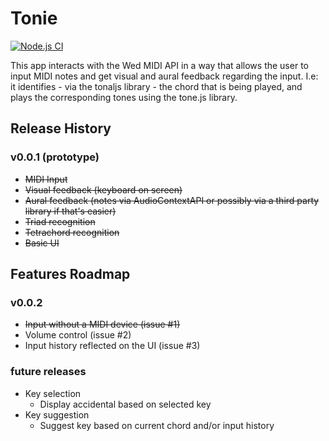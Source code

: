 # Tonie
[![Node.js CI](https://github.com/jorgeguberte/tonie/actions/workflows/node.js.yml/badge.svg?branch=main)](https://github.com/jorgeguberte/tonie/actions/workflows/node.js.yml)


This app interacts with the Wed MIDI API in a way that allows the user to input MIDI notes and get visual and aural feedback regarding the input. 
I.e: it identifies - via the tonaljs  library - the chord that is being played, and plays the corresponding tones using the tone.js library.

## Release History

### v0.0.1 (prototype)
- ~~MIDI Input~~
-  ~~Visual feedback (keyboard on screen)~~
- ~~Aural feedback (notes via AudioContextAPI or possibly via a third party library if that's easier)~~
- ~~Triad recognition~~
- ~~Tetrachord recognition~~
- ~~Basic UI~~

## Features Roadmap
  
  ### v0.0.2 
- ~~Input without a MIDI device (issue #1)~~
- Volume control (issue #2)
- Input history reflected on the UI (issue #3)

### future releases
- Key selection
  - Display accidental based on selected key
- Key suggestion
  - Suggest key based on current chord and/or input history